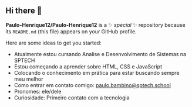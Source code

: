 ## Hi there 👋


**Paulo-Henrique12/Paulo-Henrique12** is a ✨ _special_ ✨ repository because its `README.md` (this file) appears on your GitHub profile.

Here are some ideas to get you started:

- Atualmente estou cursando Analise e Desenvolvimento de Sistemas na SPTECH
- Estou começando a aprender sobre HTML, CSS e JavaScript
- Colocando o conhecimento em prática para estar buscando sempre meu melhor
- Como entrar em contato comigo: paulo.bambino@sptech.school
- Pronomes: ele/dele
- Curiosidade: Primeiro contato com a tecnologia 
 
